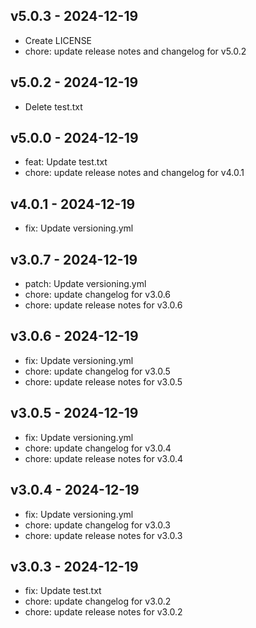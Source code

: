 ## v5.0.3 - 2024-12-19
* Create LICENSE
* chore: update release notes and changelog for v5.0.2
## v5.0.2 - 2024-12-19
* Delete test.txt
## v5.0.0 - 2024-12-19
* feat: Update test.txt
* chore: update release notes and changelog for v4.0.1
## v4.0.1 - 2024-12-19
* fix: Update versioning.yml
## v3.0.7 - 2024-12-19
* patch: Update versioning.yml
* chore: update changelog for v3.0.6
* chore: update release notes for v3.0.6
## v3.0.6 - 2024-12-19
* fix: Update versioning.yml
* chore: update changelog for v3.0.5
* chore: update release notes for v3.0.5
## v3.0.5 - 2024-12-19
* fix: Update versioning.yml
* chore: update changelog for v3.0.4
* chore: update release notes for v3.0.4
## v3.0.4 - 2024-12-19
* fix: Update versioning.yml
* chore: update changelog for v3.0.3
* chore: update release notes for v3.0.3
## v3.0.3 - 2024-12-19
* fix: Update test.txt
* chore: update changelog for v3.0.2
* chore: update release notes for v3.0.2
